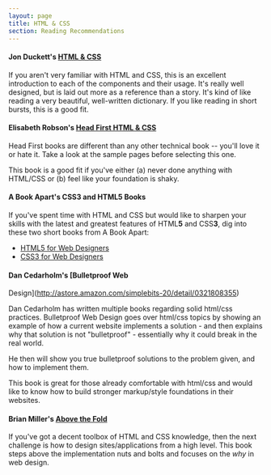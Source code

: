```yaml
---
layout: page
title: HTML & CSS
section: Reading Recommendations
---
```


#### Jon Duckett's [HTML & CSS](http://www.amazon.com/gp/product/1118008189/ref=as_li_ss_tl?ie=UTF8&camp=1789&creative=390957&creativeASIN=1118008189&linkCode=as2&tag=jumplab-20)

If you aren't very familiar with HTML and CSS, this is an excellent introduction to each of the components and their usage. It's really well designed, but is laid out more as a reference than a story. It's kind of like reading a very beautiful, well-written dictionary. If you like reading in short bursts, this is a good fit.

#### Elisabeth Robson's [Head First HTML & CSS](http://www.amazon.com/gp/product/0596159900/ref=as_li_ss_tl?ie=UTF8&camp=1789&creative=390957&creativeASIN=0596159900&linkCode=as2&tag=jumplab-20)

Head First books are different than any other technical book -- you'll love it or hate it. Take a look at the sample pages before selecting this one.

This book is a good fit if you've either (a) never done anything with HTML/CSS or (b) feel like your foundation is shaky.

#### A Book Apart's CSS3 and HTML5 Books

If you've spent time with HTML and CSS but would like to sharpen your skills with the latest and greatest features of HTML**5** and CSS**3**, dig into these two short books from A Book Apart:

* [HTML5 for Web Designers](http://www.abookapart.com/products/html5-for-web-designers)
* [CSS3 for Web Designers](http://www.abookapart.com/products/css3-for-web-designers)

#### Dan Cedarholm's [Bulletproof Web
Design](http://astore.amazon.com/simplebits-20/detail/0321808355)

Dan Cedarholm has written multiple books regarding solid html/css practices.
Bulletproof Web Design goes over html/css topics by showing an example of how
a current website implements a solution - and then explains why that solution is
not "bulletproof" - essentially why it could break in the real world. 

He then will show you true bulletproof solutions to the problem given, and how
to implement them.

This book is great for those already comfortable with html/css and would like to
know how to build stronger markup/style foundations in their websites.


#### Brian Miller's [Above the Fold](http://www.amazon.com/gp/product/144030842X/ref=as_li_ss_tl?ie=UTF8&camp=1789&creative=390957&creativeASIN=144030842X&linkCode=as2&tag=jumplab-20)

If you've got a decent toolbox of HTML and CSS knowledge, then the next challenge is how to design sites/applications from a high level. This book steps above the implementation nuts and bolts and focuses on the *why* in web design.